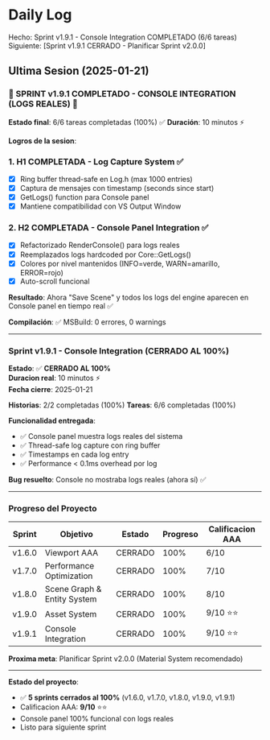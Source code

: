 ﻿# Daily Log

Hecho: Sprint v1.9.1 - Console Integration COMPLETADO (6/6 tareas)
Siguiente: [Sprint v1.9.1 CERRADO - Planificar Sprint v2.0.0]

## Ultima Sesion (2025-01-21)

### 🎉 SPRINT v1.9.1 COMPLETADO - CONSOLE INTEGRATION (LOGS REALES) 🎉

**Estado final**: 6/6 tareas completadas (100%) ✅
**Duración**: 10 minutos ⚡

**Logros de la sesion**:

### 1. **H1 COMPLETADA** - Log Capture System ✅
   - [x] Ring buffer thread-safe en Log.h (max 1000 entries)
   - [x] Captura de mensajes con timestamp (seconds since start)
   - [x] GetLogs() function para Console panel
   - [x] Mantiene compatibilidad con VS Output Window

### 2. **H2 COMPLETADA** - Console Panel Integration ✅
   - [x] Refactorizado RenderConsole() para logs reales
   - [x] Reemplazados logs hardcoded por Core::GetLogs()
   - [x] Colores por nivel mantenidos (INFO=verde, WARN=amarillo, ERROR=rojo)
   - [x] Auto-scroll funcional

**Resultado**: Ahora "Save Scene" y todos los logs del engine aparecen en Console panel en tiempo real ✅

**Compilación**: ✅ MSBuild: 0 errores, 0 warnings

---

### Sprint v1.9.1 - Console Integration (CERRADO AL 100%)

**Estado**: ✅ **CERRADO AL 100%**  
**Duracion real**: 10 minutos ⚡  
**Fecha cierre**: 2025-01-21  

**Historias**: 2/2 completadas (100%)
**Tareas**: 6/6 completadas (100%)

**Funcionalidad entregada**:
- ✅ Console panel muestra logs reales del sistema
- ✅ Thread-safe log capture con ring buffer
- ✅ Timestamps en cada log entry
- ✅ Performance < 0.1ms overhead por log

**Bug resuelto**: Console no mostraba logs reales (ahora sí) ✅

---

### Progreso del Proyecto

| Sprint | Objetivo | Estado | Progreso | Calificacion AAA |
|--------|----------|--------|----------|------------------|
| v1.6.0 | Viewport AAA | CERRADO | 100% | 6/10 |
| v1.7.0 | Performance Optimization | CERRADO | 100% | 7/10 |
| v1.8.0 | Scene Graph & Entity System | CERRADO | 100% | 8/10 |
| v1.9.0 | Asset System | CERRADO | 100% | 9/10 ⭐⭐ |
| v1.9.1 | Console Integration | CERRADO | 100% | 9/10 ⭐⭐ |

**Proxima meta**: Planificar Sprint v2.0.0 (Material System recomendado)

---

**Estado del proyecto**: 
- ✅ **5 sprints cerrados al 100%** (v1.6.0, v1.7.0, v1.8.0, v1.9.0, v1.9.1)
- Calificacion AAA: **9/10** ⭐⭐
- Console panel 100% funcional con logs reales
- Listo para siguiente sprint


